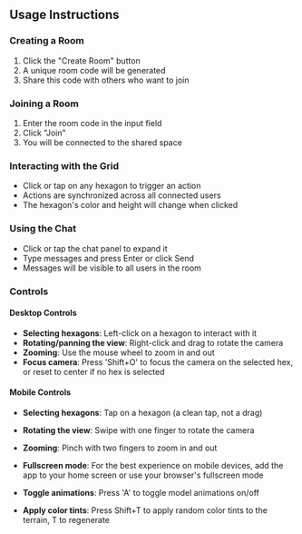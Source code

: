 ## Usage Instructions

### Creating a Room

1. Click the "Create Room" button
2. A unique room code will be generated
3. Share this code with others who want to join

### Joining a Room

1. Enter the room code in the input field
2. Click "Join"
3. You will be connected to the shared space

### Interacting with the Grid

- Click or tap on any hexagon to trigger an action
- Actions are synchronized across all connected users
- The hexagon's color and height will change when clicked

### Using the Chat

- Click or tap the chat panel to expand it
- Type messages and press Enter or click Send
- Messages will be visible to all users in the room

### Controls

#### Desktop Controls
- **Selecting hexagons**: Left-click on a hexagon to interact with it
- **Rotating/panning the view**: Right-click and drag to rotate the camera
- **Zooming**: Use the mouse wheel to zoom in and out
- **Focus camera**: Press 'Shift+O' to focus the camera on the selected hex, or reset to center if no hex is selected

#### Mobile Controls
- **Selecting hexagons**: Tap on a hexagon (a clean tap, not a drag)
- **Rotating the view**: Swipe with one finger to rotate the camera
- **Zooming**: Pinch with two fingers to zoom in and out
- **Fullscreen mode**: For the best experience on mobile devices, add the app to your home screen or use your browser's fullscreen mode

- **Toggle animations**: Press 'A' to toggle model animations on/off

- **Apply color tints**: Press Shift+T to apply random color tints to the terrain, T to regenerate